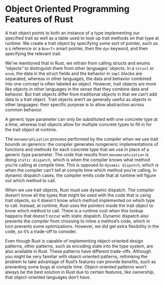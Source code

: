 # Object Oriented Programming Features of Rust

A trait object points to both an instance of a type implementing our specified trait as well as a table used to look up trait methods on that type at runtime. We create a trait object by specifying some sort of pointer, such as a `&` reference or a `Box<T>` smart pointer, then the `dyn` keyword, and then specifying the relevant trait.

We’ve mentioned that in Rust, we refrain from calling structs and enums “objects” to distinguish them from other languages’ objects. In a `struct` or `enum`, the data in the struct fields and the behavior in `impl` blocks are separated, whereas in other languages, the data and behavior combined into one concept is often labeled an object. However, trait objects are more like objects in other languages in the sense that they combine data and behavior. But trait objects differ from traditional objects in that we can’t add data to a trait object. Trait objects aren’t as generally useful as objects in other languages: their specific purpose is to allow abstraction across common behavior.

A generic type parameter can only be substituted with one concrete type at a time, whereas trait objects allow for multiple concrete types to fill in for the trait object at runtime.

The `monomorphization` process performed by the compiler when we use trait bounds on generics: the compiler generates nongeneric implementations of functions and methods for each concrete type that we use in place of a generic type parameter. The code that results from `monomorphization` is doing `static dispatch`, which is when the compiler knows what method you’re calling at compile time. This is opposed to `dynamic dispatch`, which is when the compiler can’t tell at compile time which method you’re calling. In dynamic dispatch cases, the compiler emits code that at runtime will figure out which method to call.

When we use trait objects, Rust must use dynamic dispatch. The compiler doesn’t know all the types that might be used with the code that is using trait objects, so it doesn’t know which method implemented on which type to call. Instead, at runtime, Rust uses the pointers inside the trait object to know which method to call. There is a runtime cost when this lookup happens that doesn’t occur with static dispatch. Dynamic dispatch also prevents the compiler from choosing to inline a method’s code, which in turn prevents some optimizations. However, we did get extra flexibility in the code, so it’s a trade-off to consider.

Even though Rust is capable of implementing object-oriented design patterns, other patterns, such as encoding state into the type system, are also available in Rust. These patterns have different trade-offs. Although you might be very familiar with object-oriented patterns, rethinking the problem to take advantage of Rust’s features can provide benefits, such as preventing some bugs at compile time. Object-oriented patterns won’t always be the best solution in Rust due to certain features, like ownership, that object-oriented languages don’t have.
